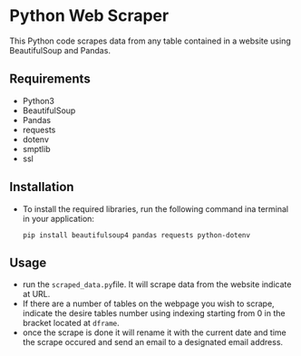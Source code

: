 # Python Web Scraper

This Python code scrapes data from any table contained in a website using BeautifulSoup and Pandas.

## Requirements

- Python3
- BeautifulSoup
- Pandas
- requests
- dotenv
- smptlib 
- ssl

## Installation

- To install the required libraries, run the following command ina terminal in your application:

  `pip install beautifulsoup4 pandas requests python-dotenv`

## Usage

- run the `scraped_data.py`file.  It will scrape data from the website indicate at URL.
- If there are a number of tables on the webpage you wish to scrape, indicate the desire tables number using indexing starting from 0 in the bracket located at `dframe`.
- once the scrape is done it will rename it with the current date and time the scrape occured and send an email to a designated email address.
